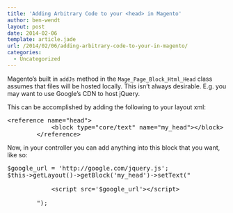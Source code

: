 ```yaml
---
title: 'Adding Arbitrary Code to your <head> in Magento'
author: ben-wendt
layout: post
date: 2014-02-06
template: article.jade
url: /2014/02/06/adding-arbitrary-code-to-your-in-magento/
categories:
  - Uncategorized
---
```

Magento&#8217;s built in `addJs` method in the `Mage_Page_Block_Html_Head` class assumes that files will be hosted locally. This isn&#8217;t always desirable. E.g. you may want to use Google&#8217;s CDN to host jQuery.

This can be accomplished by adding the following to your layout xml:

<pre>&lt;reference name="head">
            &lt;block type="core/text" name="my_head">&lt;/block>
        &lt;/reference>
</pre>

Now, in your controller you can add anything into this block that you want, like so:

<pre class="brush: php; title: ; notranslate" title="">$google_url = 'http://google.com/jquery.js';
$this-&gt;getLayout()-&gt;getBlock('my_head')-&gt;setText("

            &lt;script src='$google_url'&gt;&lt;/script&gt;

        ");

</pre>

